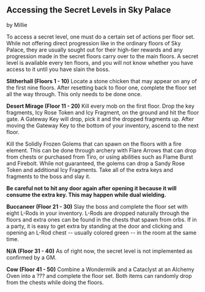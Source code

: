﻿---
date: "2020-06-07"
---
## Accessing the Secret Levels in Sky Palace

by Millie

To access a secret level, one must do a certain set of actions per floor set. While not offering direct progression like in the ordinary floors of Sky Palace, they are usually sought out for their high-tier rewards and any progression made in the secret floors carry over to the main floors. A secret level is available every ten floors, and you will not know whether you have access to it until you have slain the boss.


**Slitherhall (Floors 1 - 10)** Locate a stone chicken that may appear on any of the first nine floors. After resetting back to floor one, complete the floor set all the way through. This only needs to be done once.

  
**Desert Mirage (Floor 11 - 20)** Kill every mob on the first floor. Drop the key fragments, Icy Rose Token and Icy Fragment, on the ground and hit the floor gate. A Gateway Key will drop, pick it and the dropped fragments up. After moving the Gateway Key to the bottom of your inventory, ascend to the next floor.

Kill the Solidly Frozen Golems that can spawn on the floors with a fire element. This can be done through archery with Flare Arrows that can drop from chests or purchased from Tiro, or using abilities such as Flame Burst and Firebolt. While not guaranteed, the golems can drop a Sandy Rose Token and additional Icy Fragments. Take all of the extra keys and fragments to the boss and slay it.

**Be careful not to hit any door again after opening it because it will consume the extra key. This may happen while dual wielding.**

  

**Buccaneer (Floor 21 - 30)** Slay the boss and complete the floor set with eight L-Rods in your inventory. L-Rods are dropped naturally through the floors and extra ones can be found in the chests that spawn from orbs. If in a party, it is easy to get extra by standing at the door and clicking and opening an L-Rod chest -- usually colored green -- in the room at the same time.

  

**N/A (Floor 31 - 40)** As of right now, the secret level is not implemented as confirmed by a GM.

  

**Cow (Floor 41 - 50)** Combine a Wondermilk and a Cataclyst at an Alchemy Oven into a ??? and complete the floor set. Both items can randomly drop from the chests while doing the floors.
